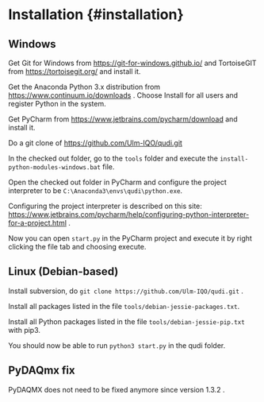 # Installation        {#installation}

## Windows

Get Git for Windows from https://git-for-windows.github.io/ 
and TortoiseGIT from https://tortoisegit.org/ and install it.

Get the Anaconda Python 3.x distribution from https://www.continuum.io/downloads .
Choose Install for all users and register Python in the system.

Get PyCharm from https://www.jetbrains.com/pycharm/download and install it.

Do a git clone of https://github.com/Ulm-IQO/qudi.git

In the checked out folder, go to the `tools` folder and execute the `install-python-modules-windows.bat` file.

Open the checked out folder in PyCharm and configure the project interpreter to be `C:\Anaconda3\envs\qudi\python.exe`.

Configuring the project interpreter is described on this site:
https://www.jetbrains.com/pycharm/help/configuring-python-interpreter-for-a-project.html .

Now you can open `start.py` in the PyCharm project and execute it by right clicking the file tab and choosing execute.

## Linux (Debian-based)

Install subversion, do `git clone https://github.com/Ulm-IQO/qudi.git` .

Install all packages listed in the file `tools/debian-jessie-packages.txt`.

Install all Python packages listed in the file `tools/debian-jessie-pip.txt` with pip3.

You should now be able to run `python3 start.py` in the qudi folder.

## PyDAQmx fix

PyDAQMX does not need to be fixed anymore since version 1.3.2 .


